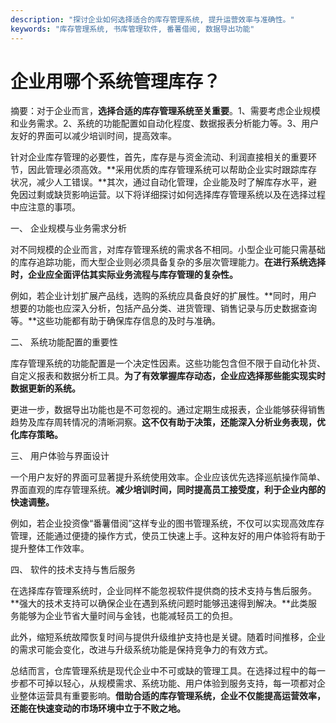 ```yaml
---
description: "探讨企业如何选择适合的库存管理系统, 提升运营效率与准确性。"
keywords: "库存管理系统, 书库管理软件, 番薯借阅, 数据导出功能"
---
```

# 企业用哪个系统管理库存？

摘要：对于企业而言，**选择合适的库存管理系统至关重要**。1、需要考虑企业规模和业务需求。2、系统的功能配置如自动化程度、数据报表分析能力等。3、用户友好的界面可以减少培训时间，提高效率。

针对企业库存管理的必要性，首先，库存是与资金流动、利润直接相关的重要环节，因此管理必须高效。**采用优质的库存管理系统可以帮助企业实时跟踪库存状况，减少人工错误。**其次，通过自动化管理，企业能及时了解库存水平，避免因过剩或缺货影响运营。以下将详细探讨如何选择库存管理系统以及在选择过程中应注意的事项。

一、 企业规模与业务需求分析

对不同规模的企业而言，对库存管理系统的需求各不相同。小型企业可能只需基础的库存追踪功能，而大型企业则必须具备复杂的多层次管理能力。**在进行系统选择时，企业应全面评估其实际业务流程与库存管理的复杂性。**

例如，若企业计划扩展产品线，选购的系统应具备良好的扩展性。**同时，用户想要的功能也应深入分析，包括产品分类、进货管理、销售记录与历史数据查询等。**这些功能都有助于确保库存信息的及时与准确。

二、 系统功能配置的重要性

库存管理系统的功能配置是一个决定性因素。这些功能包含但不限于自动化补货、自定义报表和数据分析工具。**为了有效掌握库存动态，企业应选择那些能实现实时数据更新的系统。**

更进一步，数据导出功能也是不可忽视的。通过定期生成报表，企业能够获得销售趋势及库存周转情况的清晰洞察。**这不仅有助于决策，还能深入分析业务表现，优化库存策略。**

三、 用户体验与界面设计

一个用户友好的界面可显著提升系统使用效率。企业应该优先选择巡航操作简单、界面直观的库存管理系统。**减少培训时间，同时提高员工接受度，利于企业内部的快速调整。** 

例如，若企业投资像“番薯借阅”这样专业的图书管理系统，不仅可以实现高效库存管理，还能通过便捷的操作方式，使员工快速上手。这种友好的用户体验将有助于提升整体工作效率。

四、 软件的技术支持与售后服务

在选择库存管理系统时，企业同样不能忽视软件提供商的技术支持与售后服务。**强大的技术支持可以确保企业在遇到系统问题时能够迅速得到解决。**此类服务能够为企业节省大量时间与金钱，也能减轻员工的负担。

此外，缩短系统故障恢复时间与提供升级维护支持也是关键。随着时间推移，企业的需求可能会变化，改进与升级系统功能是保持竞争力的有效方式。

总结而言，仓库管理系统是现代企业中不可或缺的管理工具。在选择过程中的每一步都不可掉以轻心，从规模需求、系统功能、用户体验到服务支持，每一项都对企业整体运营具有重要影响。**借助合适的库存管理系统，企业不仅能提高运营效率，还能在快速变动的市场环境中立于不败之地。**
